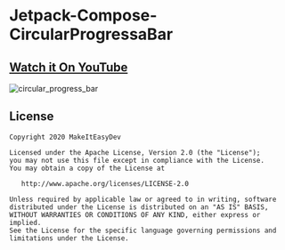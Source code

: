 # Jetpack-Compose-CircularProgressaBar

## [Watch it On YouTube](https://youtu.be/NjYRY2jLACo)

![circular_progress_bar](https://user-images.githubusercontent.com/89842411/132832704-5f6e3118-f132-4750-9715-b916b8f1fd9e.png)

## License
```
Copyright 2020 MakeItEasyDev

Licensed under the Apache License, Version 2.0 (the "License");
you may not use this file except in compliance with the License.
You may obtain a copy of the License at

   http://www.apache.org/licenses/LICENSE-2.0

Unless required by applicable law or agreed to in writing, software
distributed under the License is distributed on an "AS IS" BASIS,
WITHOUT WARRANTIES OR CONDITIONS OF ANY KIND, either express or implied.
See the License for the specific language governing permissions and
limitations under the License.
```

